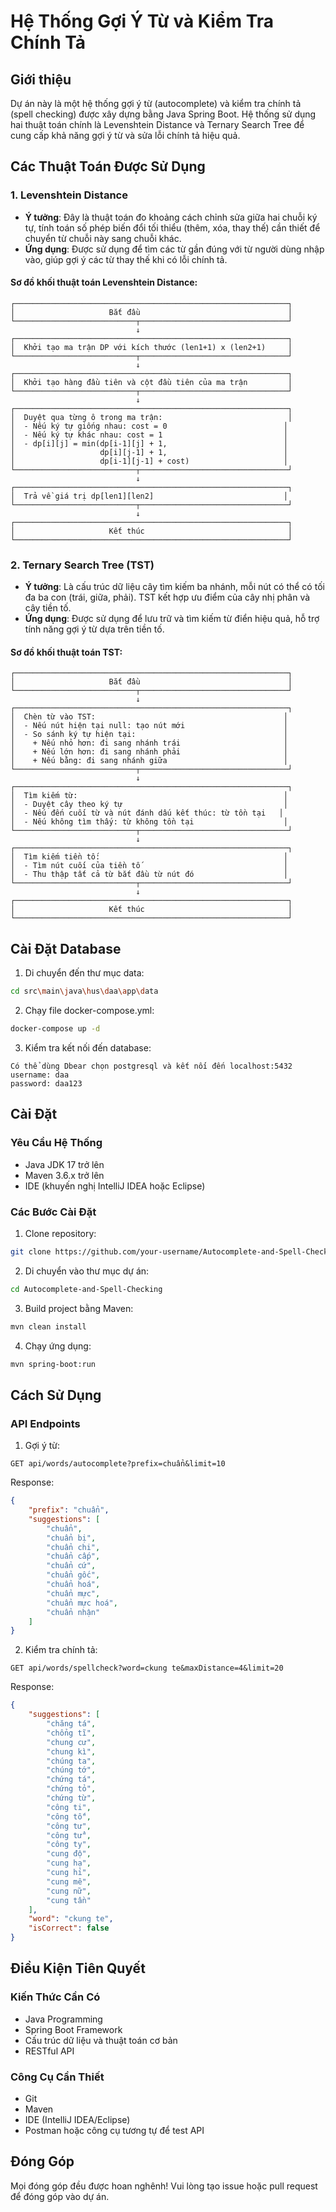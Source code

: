 # Hệ Thống Gợi Ý Từ và Kiểm Tra Chính Tả

## Giới thiệu
Dự án này là một hệ thống gợi ý từ (autocomplete) và kiểm tra chính tả (spell checking) được xây dựng bằng Java Spring Boot. Hệ thống sử dụng hai thuật toán chính là Levenshtein Distance và Ternary Search Tree để cung cấp khả năng gợi ý từ và sửa lỗi chính tả hiệu quả.

## Các Thuật Toán Được Sử Dụng

### 1. Levenshtein Distance
- **Ý tưởng**: Đây là thuật toán đo khoảng cách chỉnh sửa giữa hai chuỗi ký tự, tính toán số phép biến đổi tối thiểu (thêm, xóa, thay thế) cần thiết để chuyển từ chuỗi này sang chuỗi khác.
- **Ứng dụng**: Được sử dụng để tìm các từ gần đúng với từ người dùng nhập vào, giúp gợi ý các từ thay thế khi có lỗi chính tả.

#### Sơ đồ khối thuật toán Levenshtein Distance:
```
┌─────────────────────────────────────────────────────────────┐
│                     Bắt đầu                                 │
└───────────────────────────┬─────────────────────────────────┘
                            ↓
┌─────────────────────────────────────────────────────────────┐
│  Khởi tạo ma trận DP với kích thước (len1+1) x (len2+1)     │
└───────────────────────────┬─────────────────────────────────┘
                            ↓
┌─────────────────────────────────────────────────────────────┐
│  Khởi tạo hàng đầu tiên và cột đầu tiên của ma trận         │
└───────────────────────────┬─────────────────────────────────┘
                            ↓
┌─────────────────────────────────────────────────────────────┐
│  Duyệt qua từng ô trong ma trận:                            │
│  - Nếu ký tự giống nhau: cost = 0                          │
│  - Nếu ký tự khác nhau: cost = 1                           │
│  - dp[i][j] = min(dp[i-1][j] + 1,                          │
│                   dp[i][j-1] + 1,                          │
│                   dp[i-1][j-1] + cost)                     │
└───────────────────────────┬─────────────────────────────────┘
                            ↓
┌─────────────────────────────────────────────────────────────┐
│  Trả về giá trị dp[len1][len2]                             │
└───────────────────────────┬─────────────────────────────────┘
                            ↓
┌─────────────────────────────────────────────────────────────┐
│                     Kết thúc                                │
└─────────────────────────────────────────────────────────────┘
```

### 2. Ternary Search Tree (TST)
- **Ý tưởng**: Là cấu trúc dữ liệu cây tìm kiếm ba nhánh, mỗi nút có thể có tối đa ba con (trái, giữa, phải). TST kết hợp ưu điểm của cây nhị phân và cây tiền tố.
- **Ứng dụng**: Được sử dụng để lưu trữ và tìm kiếm từ điển hiệu quả, hỗ trợ tính năng gợi ý từ dựa trên tiền tố.

#### Sơ đồ khối thuật toán TST:

```
┌─────────────────────────────────────────────────────────────┐
│                     Bắt đầu                                 │
└───────────────────────────┬─────────────────────────────────┘
                            ↓
┌─────────────────────────────────────────────────────────────┐
│  Chèn từ vào TST:                                          │
│  - Nếu nút hiện tại null: tạo nút mới                      │
│  - So sánh ký tự hiện tại:                                 │
│    + Nếu nhỏ hơn: đi sang nhánh trái                       │
│    + Nếu lớn hơn: đi sang nhánh phải                       │
│    + Nếu bằng: đi sang nhánh giữa                          │
└───────────────────────────┬─────────────────────────────────┘
                            ↓
┌─────────────────────────────────────────────────────────────┐
│  Tìm kiếm từ:                                              │
│  - Duyệt cây theo ký tự                                    │
│  - Nếu đến cuối từ và nút đánh dấu kết thúc: từ tồn tại   │
│  - Nếu không tìm thấy: từ không tồn tại                    │
└───────────────────────────┬─────────────────────────────────┘
                            ↓
┌─────────────────────────────────────────────────────────────┐
│  Tìm kiếm tiền tố:                                         │
│  - Tìm nút cuối của tiền tố                                │
│  - Thu thập tất cả từ bắt đầu từ nút đó                    │
└───────────────────────────┬─────────────────────────────────┘
                            ↓
┌─────────────────────────────────────────────────────────────┐
│                     Kết thúc                                │
└─────────────────────────────────────────────────────────────┘
```
## Cài Đặt Database
1. Di chuyển đến thư mục data:
```bash
cd src\main\java\hus\daa\app\data
```
2. Chạy file docker-compose.yml:
```bash
docker-compose up -d
```
3. Kiểm tra kết nối đến database:
```
Có thể dùng Dbear chọn postgresql và kết nối đến localhost:5432
username: daa
password: daa123
```

## Cài Đặt

### Yêu Cầu Hệ Thống
- Java JDK 17 trở lên
- Maven 3.6.x trở lên
- IDE (khuyến nghị IntelliJ IDEA hoặc Eclipse)

### Các Bước Cài Đặt
1. Clone repository:
```bash
git clone https://github.com/your-username/Autocomplete-and-Spell-Checking.git
```

2. Di chuyển vào thư mục dự án:
```bash
cd Autocomplete-and-Spell-Checking
```

3. Build project bằng Maven:
```bash
mvn clean install
```

4. Chạy ứng dụng:
```bash
mvn spring-boot:run
```

## Cách Sử Dụng

### API Endpoints

1. Gợi ý từ:
```
GET api/words/autocomplete?prefix=chuẩn&limit=10
```
Response:
```json
{
    "prefix": "chuẩn",
    "suggestions": [
        "chuẩn",
        "chuẩn bị",
        "chuẩn chi",
        "chuẩn cấp",
        "chuẩn cứ",
        "chuẩn gốc",
        "chuẩn hoá",
        "chuẩn mực",
        "chuẩn mực hoá",
        "chuẩn nhận"
    ]
}
```

2. Kiểm tra chính tả:
```
GET api/words/spellcheck?word=ckung te&maxDistance=4&limit=20
```
Response:
```json
{
    "suggestions": [
        "chăng tá",
        "chổng tĩ",
        "chung cư",
        "chung kì",
        "chúng ta",
        "chúng tớ",
        "chứng tá",
        "chứng tỏ",
        "chứng từ",
        "công ti",
        "công tố",
        "công tư",
        "công tử",
        "công ty",
        "cung độ",
        "cung hạ",
        "cung hỉ",
        "cung mê",
        "cung nữ",
        "cung tần"
    ],
    "word": "ckung te",
    "isCorrect": false
}
```

## Điều Kiện Tiên Quyết

### Kiến Thức Cần Có
- Java Programming
- Spring Boot Framework
- Cấu trúc dữ liệu và thuật toán cơ bản
- RESTful API

### Công Cụ Cần Thiết
- Git
- Maven
- IDE (IntelliJ IDEA/Eclipse)
- Postman hoặc công cụ tương tự để test API

## Đóng Góp
Mọi đóng góp đều được hoan nghênh! Vui lòng tạo issue hoặc pull request để đóng góp vào dự án.